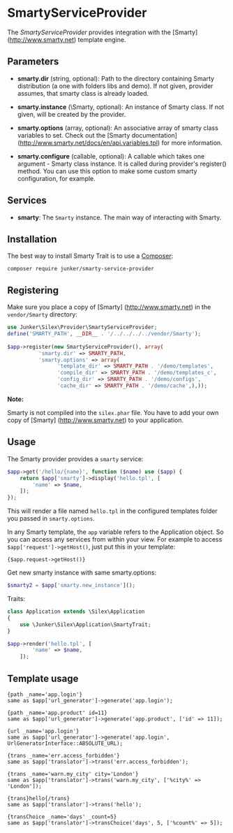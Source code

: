 SmartyServiceProvider
===================

The *SmartyServiceProvider* provides integration with the [Smarty] (http://www.smarty.net) template engine.

Parameters
----------

* **smarty.dir** (string, optional): Path to the directory containing Smarty distribution (a one with folders libs and demo).
If not given, provider assumes, that smarty class is already loaded.

* **smarty.instance** (\Smarty, optional): An instance of Smarty class. If not given, will be created by the provider.

* **smarty.options** (array, optional): An associative array of smarty class variables to set.
Check out the [Smarty documentation] (http://www.smarty.net/docs/en/api.variables.tpl) for more information.

* **smarty.configure** (callable, optional): A callable which takes one argument - Smarty class instance.
It is called during provider's register() method. You can use this option to make some custom smarty configuration, for example.

Services
--------

* **smarty**: The ``Smarty`` instance. The main way of interacting with Smarty.

Installation
------------
The best way to install Smarty Trait is to use a [Composer](https://getcomposer.org/download):

    composer require junker/smarty-service-provider

Registering
-----------

Make sure you place a copy of [Smarty] (http://www.smarty.net) in the ``vendor/Smarty`` directory:

```php
use Junker\Silex\Provider\SmartyServiceProvider;
define('SMARTY_PATH', __DIR__ . '/../../../../vendor/Smarty');
        
$app->register(new SmartyServiceProvider(), array(
          'smarty.dir' => SMARTY_PATH,
          'smarty.options' => array(
                'template_dir' => SMARTY_PATH . '/demo/templates',
                'compile_dir' => SMARTY_PATH . '/demo/templates_c',
                'config_dir' => SMARTY_PATH . '/demo/configs',
                'cache_dir' => SMARTY_PATH . '/demo/cache',),));
```

**Note:**

Smarty is not compiled into the ``silex.phar`` file.
You have to add your own copy of [Smarty] (http://www.smarty.net) to your application.

Usage
-----

The Smarty provider provides a ``smarty`` service:

```php
$app->get('/hello/{name}', function ($name) use ($app) {
    return $app['smarty']->display('hello.tpl', [
        'name' => $name,
    ]);
});


```

This will render a file named ``hello.tpl`` in the configured templates folder you passed in ``smarty.options``.

In any Smarty template, the ``app`` variable refers to the Application object.
So you can access any services from within your view. For example to access
``$app['request']->getHost()``, just put this in your template:

```
{$app.request->getHost()}
```

Get new smarty instance with same smarty.options:
```php
$smarty2 = $app['smarty.new_instance']();
```

Traits:
```php
class Application extends \Silex\Application
{
	use \Junker\Silex\Application\SmartyTrait;
}

$app->render('hello.tpl', [
        'name' => $name,
    ]);
```

Template usage
--------------
```smarty
{path _name='app.login'}
same as $app['url_generator']->generate('app.login');

{path _name='app.product' id=11}
same as $app['url_generator']->generate('app.product', ['id' => 11]);

{url _name='app.login'}
same as $app['url_generator']->generate('app.login', UrlGeneratorInterface::ABSOLUTE_URL);

{trans _name='err.access_forbidden'}
same as $app['translator']->trans('err.access_forbidden');

{trans _name='warn.my_city' city='London'}
same as $app['translator']->trans('warn.my_city', ['%city%' => 'London']);

{trans}hello{/trans}
same as $app['translator']->trans('hello');

{transChoice _name='days' _count=5}
same as $app['translator']->transChoice('days', 5, ['%count%' => 5]);

```
